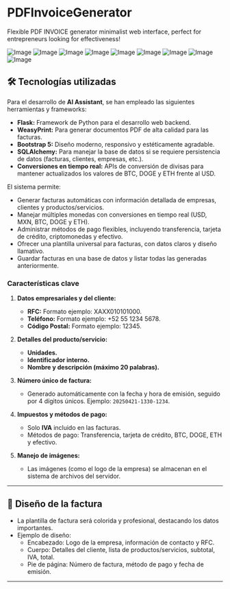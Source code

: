 # PDFInvoiceGenerator
Flexible PDF INVOICE generator minimalist web interface, perfect for entrepreneurs looking for effectiveness!

![Image](invoicePDFgeneratorimages/invoiceDefaultlogo.jpg)
![Image](invoicePDFgeneratorimages/invoice3.jpg)
![Image](invoicePDFgeneratorimages/invoicepdf1.jpg)
![Image](invoicePDFgeneratorimages/invoicepdf2.jpg)
![Image](invoicePDFgeneratorimages/invoicepdf3.jpg)
![Image](invoicePDFgeneratorimages/invoicepdf4.jpg)
![Image](invoicePDFgeneratorimages/invoicepdf5.jpg)
![Image](invoicePDFgeneratorimages/invoicepdf6.jpg)
![Image](invoicePDFgeneratorimages/invoicepdfhome.jpg)

## 🛠️ **Tecnologías utilizadas**

Para el desarrollo de **AI Assistant**, se han empleado las siguientes herramientas y frameworks:

- **Flask:** Framework de Python para el desarrollo web backend.
- **WeasyPrint:** Para generar documentos PDF de alta calidad para las facturas.
- **Bootstrap 5:** Diseño moderno, responsivo y estéticamente agradable.
- **SQLAlchemy:** Para manejar la base de datos si se requiere persistencia de datos (facturas, clientes, empresas, etc.).
- **Conversiones en tiempo real:** APIs de conversión de divisas para mantener actualizados los valores de BTC, DOGE y ETH frente al USD.

El sistema permite:
- Generar facturas automáticas con información detallada de empresas, clientes y productos/servicios.
- Manejar múltiples monedas con conversiones en tiempo real (USD, MXN, BTC, DOGE y ETH).
- Administrar métodos de pago flexibles, incluyendo transferencia, tarjeta de crédito, criptomonedas y efectivo.
- Ofrecer una plantilla universal para facturas, con datos claros y diseño llamativo.
- Guardar facturas en una base de datos y listar todas las generadas anteriormente.

### **Características clave**
1. **Datos empresariales y del cliente:**
   - **RFC:** Formato ejemplo: XAXX010101000.
   - **Teléfono:** Formato ejemplo: +52 55 1234 5678.
   - **Código Postal:** Formato ejemplo: 12345.

2. **Detalles del producto/servicio:**
   - **Unidades.**
   - **Identificador interno.**
   - **Nombre y descripción (máximo 20 palabras).**

3. **Número único de factura:**
   - Generado automáticamente con la fecha y hora de emisión, seguido por 4 dígitos únicos. Ejemplo: `20250421-1330-1234`.

4. **Impuestos y métodos de pago:**
   - Solo **IVA** incluido en las facturas.
   - Métodos de pago: Transferencia, tarjeta de crédito, BTC, DOGE, ETH y efectivo.

5. **Manejo de imágenes:**
   - Las imágenes (como el logo de la empresa) se almacenan en el sistema de archivos del servidor.

---

## 🎨 **Diseño de la factura**
- La plantilla de factura será colorida y profesional, destacando los datos importantes.
- Ejemplo de diseño:
  - Encabezado: Logo de la empresa, información de contacto y RFC.
  - Cuerpo: Detalles del cliente, lista de productos/servicios, subtotal, IVA, total.
  - Pie de página: Número de factura, método de pago y fecha de emisión.

---
